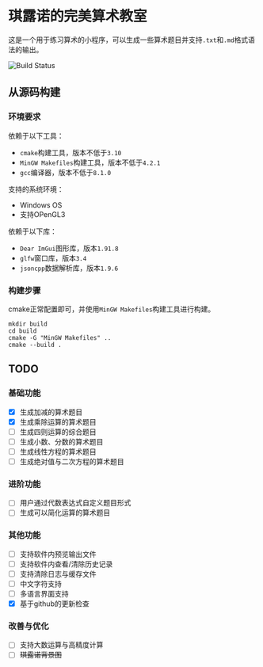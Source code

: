 # 琪露诺的完美算术教室

这是一个用于练习算术的小程序，可以生成一些算术题目并支持`.txt`和`.md`格式语法的输出。

![Build Status](https://github.com/gameswu/MathProblem/actions/workflows/build.yml/badge.svg)

## 从源码构建

### 环境要求
依赖于以下工具：
- `cmake`构建工具，版本不低于`3.10`
- `MinGW Makefiles`构建工具，版本不低于`4.2.1`
- `gcc`编译器，版本不低于`8.1.0`

支持的系统环境：
- Windows OS
- 支持OPenGL3

依赖于以下库：
- `Dear ImGui`图形库，版本`1.91.8`
- `glfw`窗口库，版本`3.4`
- `jsoncpp`数据解析库，版本`1.9.6`

### 构建步骤
cmake正常配置即可，并使用`MinGW Makefiles`构建工具进行构建。

```shell
mkdir build
cd build
cmake -G "MinGW Makefiles" ..
cmake --build .
```

## TODO

### 基础功能
- [x] 生成加减的算术题目
- [x] 生成乘除运算的算术题目
- [ ] 生成四则运算的综合题目
- [ ] 生成小数、分数的算术题目
- [ ] 生成线性方程的算术题目
- [ ] 生成绝对值与二次方程的算术题目

### 进阶功能
- [ ] 用户通过代数表达式自定义题目形式
- [ ] 生成可以简化运算的算术题目

### 其他功能
- [ ] 支持软件内预览输出文件
- [ ] 支持软件内查看/清除历史记录
- [ ] 支持清除日志与缓存文件
- [ ] 中文字符支持
- [ ] 多语言界面支持
- [x] 基于github的更新检查

### 改善与优化
- [ ] 支持大数运算与高精度计算
- [ ] ~~琪露诺背景图~~